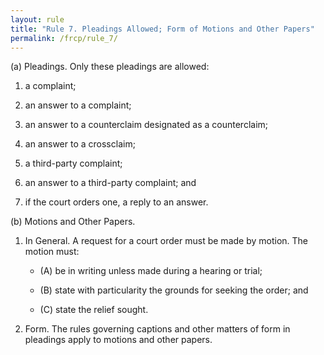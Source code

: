 ```yaml
---
layout: rule
title: "Rule 7. Pleadings Allowed; Form of Motions and Other Papers"
permalink: /frcp/rule_7/
---
```


(a) Pleadings. Only these pleadings are allowed:


1. a complaint;


2. an answer to a complaint;


3. an answer to a counterclaim designated as a counterclaim;


4. an answer to a crossclaim;


5. a third-party complaint;


6. an answer to a third-party complaint; and


7. if the court orders one, a reply to an answer.


(b) Motions and Other Papers.


1. In General. A request for a court order must be made by motion. The motion must:


    - (A) be in writing unless made during a hearing or trial;


    - (B) state with particularity the grounds for seeking the order; and


    - (C) state the relief sought.


2. Form. The rules governing captions and other matters of form in pleadings apply to motions and other papers.
